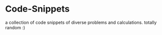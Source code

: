 # Code-Snippets
a collection of code snippets of diverse problems and calculations. totally random :)
